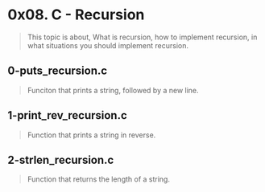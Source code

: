 # 0x08. C - Recursion
> This topic is about, What is recursion, how to implement recursion, in what situations you should implement recursion.

## 0-puts_recursion.c
> Funciton that prints a string, followed by a new line.

## 1-print_rev_recursion.c
> Function that prints a string in reverse.

## 2-strlen_recursion.c
> Function that returns the length of a string.
